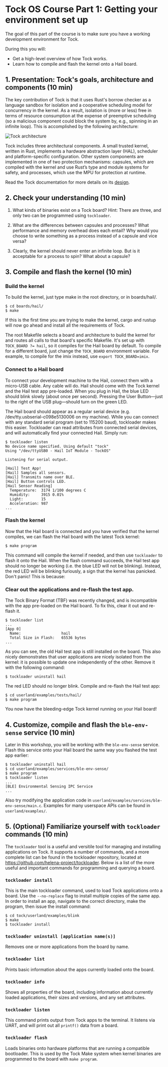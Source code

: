 # Tock OS Course Part 1: Getting your environment set up

The goal of this part of the course is to make sure you have a working
development environment for Tock.

During this you will:

- Get a high-level overview of how Tock works.
- Learn how to compile and flash the kernel onto a Hail board.

## 1. Presentation: Tock's goals, architecture and components (10 min)

The key contribution of Tock is that it uses Rust's borrow checker as a
language sandbox for isolation and a cooperative scheduling model for
concurrency in the kernel.  As a result, isolation is (more or less) free in
terms of resource consumption at the expense of preemptive scheduling (so a
malicious component could block the system by, e.g., spinning in an infinite
loop). This is accomplished by the following architecture:

![Tock architecture](../../architecture.png)

Tock includes three architectural components. A small trusted kernel, written
in Rust, implements a hardware abstraction layer (HAL), scheduler and
platform-specific configuration. Other system components are implemented in one
of two protection mechanisms: capsules, which are compiled with the kernel and
use Rust’s type and module systems for safety, and processes, which use the MPU
for protection at runtime.

Read the Tock documentation for more details on its
[design](https://www.tockos.org/documentation/design).

## 2. Check your understanding (10 min)

1. What kinds of binaries exist on a Tock board? Hint: There are three, and
   only two can be programmed using `tockloader`.

2. What are the differences between capsules and processes? What performance
   and memory overhead does each entail? Why would you choose to write
   something as a process instead of a capsule and vice versa?

3. Clearly, the kernel should never enter an infinite loop. But is it
   acceptable for a process to spin? What about a capsule?

## 3. Compile and flash the kernel (10 min)

### Build the kernel

To build the kernel, just type make in the root directory, or in boards/hail/.

    $ cd boards/hail/
    $ make

If this is the first time you are trying to make the kernel, cargo and rustup
will now go ahead and install all the requirements of Tock.

The root Makefile selects a board and architecture to build the kernel for and
routes all calls to that board's specific Makefile. It's set up with
`TOCK_BOARD ?= hail`, so it compiles for the Hail board by default. To compile
for a different board, just change the `TOCK_BOARD` environment variable. For
  example, to compile for the imix instead, use `export TOCK_BOARD=imix`.

### Connect to a Hail board

To connect your development machine to the Hail, connect them with a micro-USB
cable. Any cable will do. Hail should come with the Tock kernel and the Hail
test app pre-loaded. When you plug in Hail, the blue LED should blink slowly
(about once per second). Pressing the User Button—just to the right of the USB
plug—should turn on the green LED.

The Hail board should appear as a regular serial device (e.g.
/dev/tty.usbserial-c098e5130006 on my machine). While you can connect with any
standard serial program (set to 115200 baud), tockloader makes this easier.
Tockloader can read attributes from connected serial devices, and will
automatically find your connected Hail. Simply run:

    $ tockloader listen
    No device name specified. Using default "tock"
    Using "/dev/ttyUSB0 - Hail IoT Module - TockOS"

    Listening for serial output.

    [Hail] Test App!
    [Hail] Samples all sensors.
    [Hail] Transmits name over BLE.
    [Hail] Button controls LED.
    [Hail Sensor Reading]
      Temperature:  3174 1/100 degrees C
      Humidity:     3915 0.01%
      Light:        15
      Acceleration: 987
    ...

### Flash the kernel

Now that the Hail board is connected and you have verified that the kernel
compiles, we can flash the Hail board with the latest Tock kernel:

    $ make program

This command will compile the kernel if needed, and then use `tockloader` to
flash it onto the Hail. When the flash command succeeds, the Hail test app
should no longer be working (i.e. the blue LED will not be blinking). Instead,
the red LED will be blinking furiously, a sign that the kernel has panicked.
Don't panic! This is because:

### Clear out the applications and re-flash the test app.

The Tock Binary Format (TBF) was recently changed, and is incompatible with the
app pre-loaded on the Hail board. To fix this, clear it out and re-flash it.

    $ tockloader list
    ...
    [App 0]
      Name:                  hail
      Total Size in Flash:   65536 bytes
    ...

As you can see, the old Hail test app is still installed on the board. This
also nicely demonstrates that user applications are nicely isolated from the
kernel: it is possible to update one independently of the other. Remove it with
the following command:

    $ tockloader uninstall hail

The red LED should no longer blink. Compile and re-flash the Hail test app:

    $ cd userland/examples/tests/hail/
    $ make program

You now have the bleeding-edge Tock kernel running on your Hail board!

## 4. Customize, compile and flash the `ble-env-sense` service (10 min)

Later in this workshop, you will be working with the `ble-env-sense` service.
Flash this service onto your Hail board the same way you flashed the test app
earlier:

    $ tockloader uninstall hail
    $ cd userland/examples/services/ble-env-sense/
    $ make program
    $ tockloader listen
    ...
    [BLE] Environmental Sensing IPC Service
    ...

Also try modifying the application code in
`userland/examples/services/ble-env-sense/main.c`. Examples for many userspace
APIs can be found in `userland/examples/`.

## 5. (Optional) Familiarize yourself with `tockloader` commands (10 min)
The `tockloader` tool is a useful and versitile tool for managing and installing
applications on Tock. It supports a number of commands, and a more complete
list can be found in the tockloader repository, located at 
https://github.com/helena-project/tockloader. Below is a list of the more useful
and important commands for programming and querying a board.

### `tockloader install`
This is the main tockloader command, used to load Tock applications onto a
board. Use the `--no-replace` flag to install multiple copies of the same app.
In order to install an app, navigate to the correct directory, make the program,
then issue the install command:

    $ cd tock/userland/examples/blink
    $ make
    $ tockloader install

### `tockloader uninstall [application name(s)]`
Removes one or more applications from the board by name.

### `tockloader list`
Prints basic information about the apps currently loaded onto the board.

### `tockloader info`
Shows all properties of the board, including information about currently
loaded applications, their sizes and versions, and any set attributes.

### `tockloader listen`
This command prints output from Tock apps to the terminal. It listens via UART,
and will print out all `printf()` data from a board.

### `tockloader flash`
Loads binaries onto hardware platforms that are running a compatible bootloader.
This is used by the Tock Make system when kernel binaries are programmed to the
board with `make program`.

